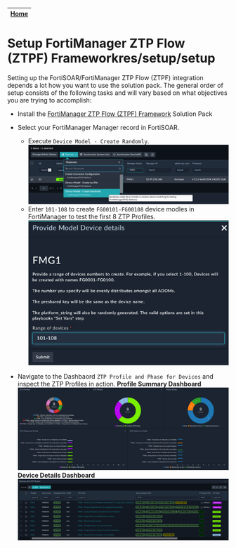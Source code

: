 | [Home](../README.md) |
|--------------------------------------------|

# Setup FortiManager ZTP Flow (ZTPF) Frameworkres/setup/setup

Setting up the FortiSOAR/FortiManager ZTP Flow (ZTPF) integration depends a lot how you want to use the solution pack. The general order of setup consists of the following tasks and will vary based on what objectives you are trying to accomplish:
  - Install the [FortiManager ZTP Flow (ZTPF) Framework](https://github.com/fortinet-fortisoar/solution-pack-fortimanager-ztp-framework) Solution Pack
  - Select your FortiManager Manager record in FortiSOAR.
    - Execute `Device Model - Create Randomly`.
    ![](res/execute-create-device-models-randomly.png)
    - Enter `101-108` to create `FG00101-FG00108` device modles in FortiManager to test the first 8 ZTP Profiles. 
    ![](res/execute-create-device-models-randomly-input.png)

  - Navigate to the Dashbaord `ZTP Profile and Phase for Devices` and inspect the ZTP Profiles in action.
**Profile Summary Dashboard**
![](res/ztpf-feature-example-dashboard.png)
**Device Details Dashboard**
![](./res/ztpf-feature-example-summary.png)